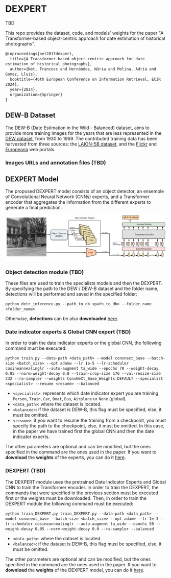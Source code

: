 # DEXPERT

TBD

This repo provides the dataset, code, and models' weights for the paper "A Transformer-based object-centric approach for date estimation of historical photographs".

```
@inproceedings{net2017dexpert,
  title={A Transformer-based object-centric approach for date estimation of historical photographs},
  author={Net, Francesc and Hernández, Núria and Molina, Adrià and Gomez, Lluis},
  booktitle={46th European Conference on Information Retrieval, ECIR 2024},
  year={2024},
  organization={Springer}
}
```

## DEW-B Dataset

The DEW-B (Date Estimation in the Wild - Balanced) dataset, aims to provide more training images for the years that are less represented in the [DEW dataset](https://www.radar-service.eu/radar/en/dataset/tJzxrsYUkvPklBOw), from 1930 to 1969. The contributed training data has been harvested from three sources: the [LAION-5B dataset](https://laion.ai/blog/laion-5b/), and the [Flickr](https://www.flickr.com/) and [Europeana](https://www.europeana.eu/es) web portals.


### Images URLs and annotation files (TBD)



## DEXPERT Model

The proposed DEXPERT model consists of an object detector, an ensemble of Convolutional Neural Network (CNNs) experts, and a Transformer encoder that aggregates the information from the different experts to generate a final prediction.

![](./dexpert.png)

### Object detection module (TBD)

These files are used to train the specialists models and then the DEXPERT. By specifying the path to the DEW / DEW-B dataset and the folder name, detections will be performed and saved in the specified folder:
```
python detr_inference.py --path_to_db <path_to_db> --folder_name <folder_name> 
```
Otherwise, **detections** can be also **downloaded** [here](https://todo).


### Date indicator experts & Global CNN expert (TBD)
In order to train the date indicator experts or the global CNN, the following command must be executed:
```
python train.py --data-path <data_path> --model convnext_base --batch-size <batch_size> --opt adamw --lr 1e-5 --lr-scheduler cosineannealinglr --auto-augment ta_wide --epochs 70 --weight-decay 0.05 --norm-weight-decay 0.0 --train-crop-size 176 --val-resize-size 232 --ra-sampler --weights ConvNeXt_Base_Weights.DEFAULT --specialist <specialist> --resume <resume> --balanced 
```
- `<specialist>`: represents which date indicator expert you are training `Person`, `Train`, `Car`, `Boat`, `Bus`, `Airplane` or `None` (global).
- `<data_path>`: where the dataset is located.
- `<balanced>`: if the dataset is DEW-B, this flag must be specified, else, it must be omitted.
- `<resume>`: if you want to resume the training from a checkpoint, you must specify the path to the checkpoint, else, it must be omitted. In this case, in the paper we have trained first the global CNN and then the date indicator experts.

The other parameters are optional and can be modified, but the ones specified in the command are the ones used in the paper.
If you want to **download** the **weights** of the experts, you can do it [here](https://todo).

### DEXPERT (TBD)
The DEXPERT module uses the pretrained Date Indicator Experts and Global CNN to train the Transformer encoder. In order to train the DEXPERT, the commands that were specified in the previous section must be executed first or the weights must be downloaded. Then, in order to train the DEXPERT module the following command must be executed:
```
python train_DEXPERT.py train_DEXPERT.py --data-path <data_path> --model convnext_base --batch-size <batch_size> --opt adamw --lr 1e-3 --lr-scheduler cosineannealinglr --auto-augment ta_wide --epochs 50 --weight-decay 0.05 --norm-weight-decay 0.0 --ra-sampler --balanced
```
- `<data_path>`: where the dataset is located.
- `<balanced>`: if the dataset is DEW-B, this flag must be specified, else, it must be omitted.

The other parameters are optional and can be modified, but the ones specified in the command are the ones used in the paper.
If you want to **download** the **weights** of the DEXPERT model, you can do it [here](https://todo).